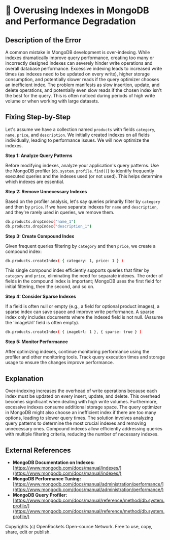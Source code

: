 # 🐞 Overusing Indexes in MongoDB and Performance Degradation


## Description of the Error

A common mistake in MongoDB development is over-indexing. While indexes dramatically improve query performance, creating too many or incorrectly designed indexes can severely hinder write operations and overall database performance.  Excessive indexing leads to increased write times (as indexes need to be updated on every write), higher storage consumption, and potentially slower reads if the query optimizer chooses an inefficient index.  The problem manifests as slow insertion, update, and delete operations, and potentially even slow reads if the chosen index isn't the best for the query.  This is often noticed during periods of high write volume or when working with large datasets.


## Fixing Step-by-Step

Let's assume we have a collection named `products` with fields `category`, `name`, `price`, and `description`.  We initially created indexes on all fields individually, leading to performance issues.  We will now optimize the indexes.


**Step 1: Analyze Query Patterns**

Before modifying indexes, analyze your application's query patterns. Use the MongoDB profiler (`db.system.profile.find()`) to identify frequently executed queries and the indexes used (or not used). This helps determine which indexes are essential.

**Step 2: Remove Unnecessary Indexes**

Based on the profiler analysis, let's say queries primarily filter by `category` and then by `price`.  If we have separate indexes for `name` and `description`, and they're rarely used in queries, we remove them.

```bash
db.products.dropIndex("name_1")
db.products.dropIndex("description_1")
```

**Step 3: Create Compound Index**

Given frequent queries filtering by `category` and then `price`, we create a compound index:

```bash
db.products.createIndex( { category: 1, price: 1 } )
```

This single compound index efficiently supports queries that filter by `category` and `price`, eliminating the need for separate indexes. The order of fields in the compound index is important; MongoDB uses the first field for initial filtering, then the second, and so on.

**Step 4: Consider Sparse Indexes**

If a field is often null or empty (e.g., a field for optional product images), a sparse index can save space and improve write performance.  A sparse index only includes documents where the indexed field is not null.  (Assume the 'imageUrl' field is often empty).

```bash
db.products.createIndex( { imageUrl: 1 }, { sparse: true } )
```

**Step 5: Monitor Performance**

After optimizing indexes, continue monitoring performance using the profiler and other monitoring tools.  Track query execution times and storage usage to ensure the changes improve performance.


## Explanation

Over-indexing increases the overhead of write operations because each index must be updated on every insert, update, and delete. This overhead becomes significant when dealing with high write volumes.  Furthermore, excessive indexes consume additional storage space.  The query optimizer in MongoDB might also choose an inefficient index if there are too many options, leading to slower query times.  The solution involves analyzing query patterns to determine the most crucial indexes and removing unnecessary ones.  Compound indexes allow efficiently addressing queries with multiple filtering criteria, reducing the number of necessary indexes.


## External References

* **MongoDB Documentation on Indexes:** [https://www.mongodb.com/docs/manual/indexes/](https://www.mongodb.com/docs/manual/indexes/)
* **MongoDB Performance Tuning:** [https://www.mongodb.com/docs/manual/administration/performance/](https://www.mongodb.com/docs/manual/administration/performance/)
* **MongoDB Query Profiler:** [https://www.mongodb.com/docs/manual/reference/method/db.system.profile/](https://www.mongodb.com/docs/manual/reference/method/db.system.profile/)


Copyrights (c) OpenRockets Open-source Network. Free to use, copy, share, edit or publish.

